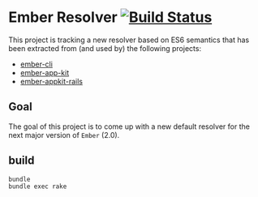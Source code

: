 # Ember Resolver [![Build Status](https://travis-ci.org/ember-cli/ember-resolver.svg?branch=master)](https://travis-ci.org/ember-cli/ember-resolver)

This project is tracking a new resolver based on ES6 semantics that has been extracted from (and used by) the following projects:

* [ember-cli](https://github.com/ember-cli/ember-cli)
* [ember-app-kit](https://github.com/stefanpenner/ember-app-kit)
* [ember-appkit-rails](https://github.com/dockyard/ember-appkit-rails)

## Goal

The goal of this project is to come up with a new default resolver for the next major version of `Ember` (2.0).


## build

```
bundle
bundle exec rake
```
